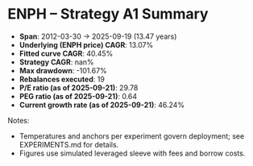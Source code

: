 # ENPH – Strategy A1 Summary

- **Span**: 2012-03-30 → 2025-09-19 (13.47 years)
- **Underlying (ENPH price) CAGR**: 13.07%
- **Fitted curve CAGR**: 40.45%
- **Strategy CAGR**: nan%
- **Max drawdown**: -101.67%
- **Rebalances executed**: 19
- **P/E ratio (as of 2025-09-21)**: 29.78
- **PEG ratio (as of 2025-09-21)**: 0.64
- **Current growth rate (as of 2025-09-21)**: 46.24%

Notes:

- Temperatures and anchors per experiment govern deployment; see EXPERIMENTS.md for details.
- Figures use simulated leveraged sleeve with fees and borrow costs.

